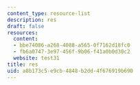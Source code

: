 ```yaml
---
content_type: resource-list
description: res
draft: false
resources:
  content:
  - bbe74086-a268-4088-a565-0f7162d18fc0
  - fb6a0747-3e97-456f-9b06-f41a0b0d30c2
  website: test31
title: res
uid: a8b173c5-e9cb-4848-b2dd-4f676919b690
---
```

